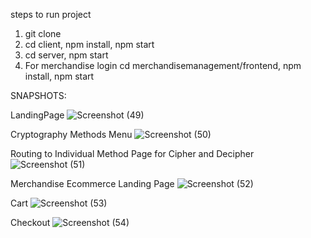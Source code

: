 steps to run project

1. git clone 
2. cd client, npm install, npm start
3. cd server, npm start
4. For merchandise login
cd merchandisemanagement/frontend, npm install, npm start

SNAPSHOTS:

LandingPage
![Screenshot (49)](https://user-images.githubusercontent.com/72860177/216292820-28335fe9-becb-45e6-93d8-229b1b588613.png)


Cryptography Methods Menu
![Screenshot (50)](https://user-images.githubusercontent.com/72860177/216292922-c232e966-b4b5-4117-a118-ea0a3e3b3e7a.png)

Routing to Individual Method Page for Cipher and Decipher
![Screenshot (51)](https://user-images.githubusercontent.com/72860177/216293008-e697e0ed-68b8-4649-b877-524d818ca6ee.png)


Merchandise Ecommerce Landing Page
![Screenshot (52)](https://user-images.githubusercontent.com/72860177/216293053-7a2dc4ca-7f1c-4a00-9b75-697286002bcb.png)

Cart
![Screenshot (53)](https://user-images.githubusercontent.com/72860177/216293060-92acfbfd-f865-4555-ad97-ce0beafaa16d.png)


Checkout
![Screenshot (54)](https://user-images.githubusercontent.com/72860177/216293085-7e8c95f6-27d4-44f3-896d-9d2fa2ee5257.png)
